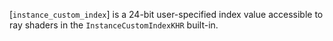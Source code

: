 [`instance_custom_index`] is a 24-bit user-specified index value
accessible to ray shaders in the `InstanceCustomIndexKHR` built-in.